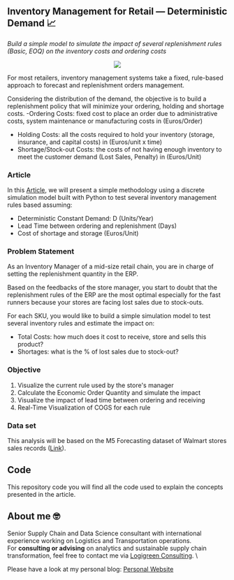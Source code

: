 ## Inventory Management for Retail — Deterministic Demand 📈
*Build a simple model to simulate the impact of several replenishment rules (Basic, EOQ) on the inventory costs and ordering costs*

<p align="center">
  <img align="center" src="https://miro.medium.com/max/1280/1*GrAHw2d9Sa5qShf-cKhYYA.png">
</p>

For most retailers, inventory management systems take a fixed, rule-based approach to forecast and replenishment orders management.

Considering the distribution of the demand, the objective is to build a replenishment policy that will minimize your ordering, holding and shortage costs.
-Ordering Costs: fixed cost to place an order due to administrative costs, system maintenance or manufacturing costs in (Euros/Order)
- Holding Costs: all the costs required to hold your inventory (storage, insurance, and capital costs) in (Euros/unit x time)
- Shortage/Stock-out Costs: the costs of not having enough inventory to meet the customer demand (Lost Sales, Penalty) in (Euros/Unit)

### Article
In this [Article](https://towardsdatascience.com/inventory-management-for-retail-deterministic-demand-311682c02518), we will present a simple methodology using a discrete simulation model built with Python to test several inventory management rules based assuming:
- Deterministic Constant Demand: D (Units/Year)
- Lead Time between ordering and replenishment (Days)
- Cost of shortage and storage (Euros/Unit)

### Problem Statement
As an Inventory Manager of a mid-size retail chain, you are in charge of setting the replenishment quantity in the ERP.

Based on the feedbacks of the store manager, you start to doubt that the replenishment rules of the ERP are the most optimal especially for the fast runners because your stores are facing lost sales due to stock-outs.

For each SKU, you would like to build a simple simulation model to test several inventory rules and estimate the impact on:
- Total Costs: how much does it cost to receive, store and sells this product?
- Shortages: what is the % of lost sales due to stock-out?

### Objective
1. Visualize the current rule used by the store's manager
2. Calculate the Economic Order Quantity and simulate the impact
3. Visualize the impact of lead time between ordering and receiving
4. Real-Time Visualization of COGS for each rule

### Data set
This analysis will be based on the M5 Forecasting dataset of Walmart stores sales records ([Link](
https://www.kaggle.com/c/m5-forecasting-accuracy)).

## Code
This repository code you will find all the code used to explain the concepts presented in the article.

## About me 🤓
Senior Supply Chain and Data Science consultant with international experience working on Logistics and Transportation operations. \
For **consulting or advising** on analytics and sustainable supply chain transformation, feel free to contact me via [Logigreen Consulting](https://wwww.logi-green.com/). \

Please have a look at my personal blog: [Personal Website](https://samirsaci.com)

